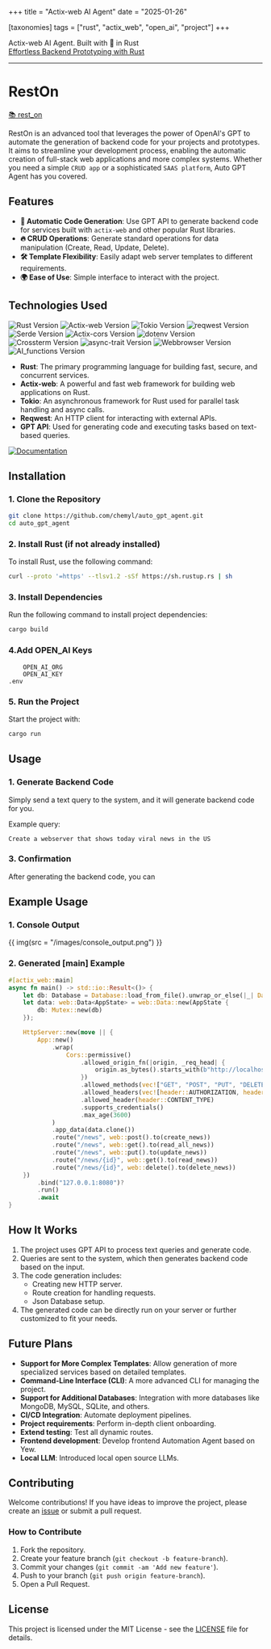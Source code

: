 +++
title = "Actix-web AI Agent"
date = "2025-01-26"

[taxonomies]
tags = ["rust", "actix_web", "open_ai", "project"]
+++

Actix-web AI Agent. Built with 🤎 in Rust  
[Effortless Backend Prototyping with Rust](https://www.linkedin.com/pulse/effortless-backend-prototyping-rust-anatolii-maltsev-hvvce/?trackingId=lGXFeD6ET%2ByFSocPHYS9qg%3D%3D) 

<!-- more -->
---

# **RestOn**
[📚 rest_on](https://github.com/maltsev-dev/rest_on)

RestOn is an advanced tool that leverages the power of OpenAI's GPT to automate the generation of backend code for your projects and prototypes.
It aims to streamline your development process, enabling the automatic creation of full-stack web applications and more complex systems.
Whether you need a simple `CRUD app` or a sophisticated `SAAS platform`, Auto GPT Agent has you covered.

## **Features**
- **🌟 Automatic Code Generation**: Use GPT API to generate backend code for services built with `actix-web` and other popular Rust libraries.
- **🔥 CRUD Operations**: Generate standard operations for data manipulation (Create, Read, Update, Delete).
- **🛠️ Template Flexibility**: Easily adapt web server templates to different requirements.
- **🌍 Ease of Use**: Simple interface to interact with the project.

## **Technologies Used**
![Rust Version](https://img.shields.io/badge/rust-1.83.0%20-green)
![Actix-web Version](https://img.shields.io/badge/actix_web-4.9.0%20-yellow)
![Tokio Version](https://img.shields.io/badge/tokio-1.28.0%20-blue)
![reqwest Version](https://img.shields.io/badge/reqwest-0.12.10%20-red)
![Serde Version](https://img.shields.io/badge/serde-1.0.160%20-gray)
![Actix-cors Version](https://img.shields.io/badge/actix_cors-0.7.0%20-cyan)
![dotenv Version](https://img.shields.io/badge/dotenv-0.15.0%20-purple)
![Crossterm Version](https://img.shields.io/badge/crossterm-0.28.1%20-green)
![async-trait Version](https://img.shields.io/badge/async--trait-0.1.83%20-blue)
![Webbrowser Version](https://img.shields.io/badge/webbrowser-1.0.3%20-yellow)
![AI_functions Version](https://img.shields.io/badge/ai_functions-0.1.1%20-green)

- **Rust**: The primary programming language for building fast, secure, and concurrent services.
- **Actix-web**: A powerful and fast web framework for building web applications on Rust.
- **Tokio**: An asynchronous framework for Rust used for parallel task handling and async calls.
- **Reqwest**: An HTTP client for interacting with external APIs.
- **GPT API**: Used for generating code and executing tasks based on text-based queries.
  
[![Documentation](https://img.shields.io/badge/Documentation-Click_here-blue)](https://chemyl.github.io/rest_on/)

## **Installation**

### 1. Clone the Repository

```bash
git clone https://github.com/chemyl/auto_gpt_agent.git
cd auto_gpt_agent
```

### 2. Install Rust (if not already installed)

To install Rust, use the following command:

```bash
curl --proto '=https' --tlsv1.2 -sSf https://sh.rustup.rs | sh
```

### 3. Install Dependencies

Run the following command to install project dependencies:

```bash
cargo build
```

### 4.Add OPEN_AI Keys

```text
    OPEN_AI_ORG
    OPEN_AI_KEY
.env
```

### 5. Run the Project

Start the project with:

```bash
cargo run
```

## **Usage**

### 1. **Generate Backend Code**

Simply send a text query to the system, and it will generate backend code for you.

Example query:

```text
Create a webserver that shows today viral news in the US
```

### 3. **Confirmation**

After generating the backend code, you can

## **Example Usage**

### 1. **Console Output**

{{ img(src = "/images/console_output.png") }}

### 2. **Generated [main] Example**

```rust
#[actix_web::main]
async fn main() -> std::io::Result<()> {
    let db: Database = Database::load_from_file().unwrap_or_else(|_| Database::new());
    let data: web::Data<AppState> = web::Data::new(AppState {
        db: Mutex::new(db)
    });

    HttpServer::new(move || {
        App::new()
            .wrap(
                Cors::permissive()
                    .allowed_origin_fn(|origin, _req_head| {
                        origin.as_bytes().starts_with(b"http://localhost") || origin == "null"
                    })
                    .allowed_methods(vec!["GET", "POST", "PUT", "DELETE"])
                    .allowed_headers(vec![header::AUTHORIZATION, header::ACCEPT])
                    .allowed_header(header::CONTENT_TYPE)
                    .supports_credentials()
                    .max_age(3600)
            )
            .app_data(data.clone())
            .route("/news", web::post().to(create_news))
            .route("/news", web::get().to(read_all_news))
            .route("/news", web::put().to(update_news))
            .route("/news/{id}", web::get().to(read_news))
            .route("/news/{id}", web::delete().to(delete_news))
    })
        .bind("127.0.0.1:8080")?
        .run()
        .await
}
```

## **How It Works**

1. The project uses GPT API to process text queries and generate code.
2. Queries are sent to the system, which then generates backend code based on the input.
3. The code generation includes:
    - Creating new HTTP server.
    - Route creation for handling requests.
    - Json Database setup.
4. The generated code can be directly run on your server or further customized to fit your needs.

## **Future Plans**

- **Support for More Complex Templates**: Allow generation of more specialized services based on detailed templates.
- **Command-Line Interface (CLI)**: A more advanced CLI for managing the project.
- **Support for Additional Databases**: Integration with more databases like MongoDB, MySQL, SQLite, and others.
- **CI/CD Integration**: Automate deployment pipelines.
- **Project requirements**: Perform in-depth client onboarding.
- **Extend testing**: Test all dynamic routes.
- **Frontend development**: Develop frontend Automation Agent based on Yew.
- **Local LLM**: Introduced local open source LLMs.

## **Contributing**

Welcome contributions! If you have ideas to improve the project, please create an [issue](https://github.com/chemyl/auto_gpt_agent/issues) or submit a pull request.

### How to Contribute

1. Fork the repository.
2. Create your feature branch (`git checkout -b feature-branch`).
3. Commit your changes (`git commit -am 'Add new feature'`).
4. Push to your branch (`git push origin feature-branch`).
5. Open a Pull Request.

## **License**

This project is licensed under the MIT License - see the [LICENSE](https://github.com/chemyl/auto_gpt_agent/blob/master/LICENSE) file for details.